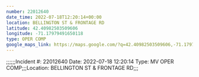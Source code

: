 ```yaml
---
number: 22012640
date_time: 2022-07-18T12:20:14+00:00
location: BELLINGTON ST & FRONTAGE RD
latitude: 42.40982503509606
longitude: -71.17979491650118
type: OPER COMP
google_maps_link: https://maps.google.com/?q=42.40982503509606,-71.17979491650118
---
```


;;;;;;Incident #: 22012640  Date: 2022-07-18 12:20:14   Type: MV OPER COMP;;;Location: BELLINGTON ST & FRONTAGE RD;;;
